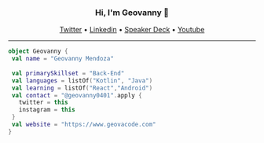 <h3 align="center"> Hi, I'm Geovanny 👋 </h3>
<p align="center">
  <a href="https://twitter.com/geovanny0401/">Twitter</a> •
  <a href="https://www.linkedin.com/in/gmendozag/">Linkedin</a> •
  <a href="https://speakerdeck.com/geovanny0401">Speaker Deck</a> •
  <a href="https://www.youtube.com/@geovannymendozagonzalez9119">Youtube</a>
</p>

---

```kotlin
object Geovanny {
 val name = "Geovanny Mendoza"
 
 val primarySkillset = "Back-End" 
 val languages = listOf("Kotlin", "Java")
 val learning = listOf("React","Android")
 val contact = "@geovanny0401".apply {
   twitter = this
   instagram = this
 }
 val website = "https://www.geovacode.com"
}
```
